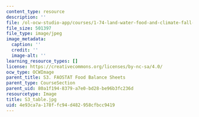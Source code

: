 ```yaml
---
content_type: resource
description: ''
file: /ol-ocw-studio-app/courses/1-74-land-water-food-and-climate-fall-2020/4e93ca7a178ffc94d482958cfbcc9419_S3_table.jpg
file_size: 501397
file_type: image/jpeg
image_metadata:
  caption: ''
  credit: ''
  image-alt: ''
learning_resource_types: []
license: https://creativecommons.org/licenses/by-nc-sa/4.0/
ocw_type: OCWImage
parent_title: S3. FAOSTAT Food Balance Sheets
parent_type: CourseSection
parent_uid: 80a1f194-8379-a7e0-bd28-be96b3fc236d
resourcetype: Image
title: S3_table.jpg
uid: 4e93ca7a-178f-fc94-d482-958cfbcc9419
---
```

